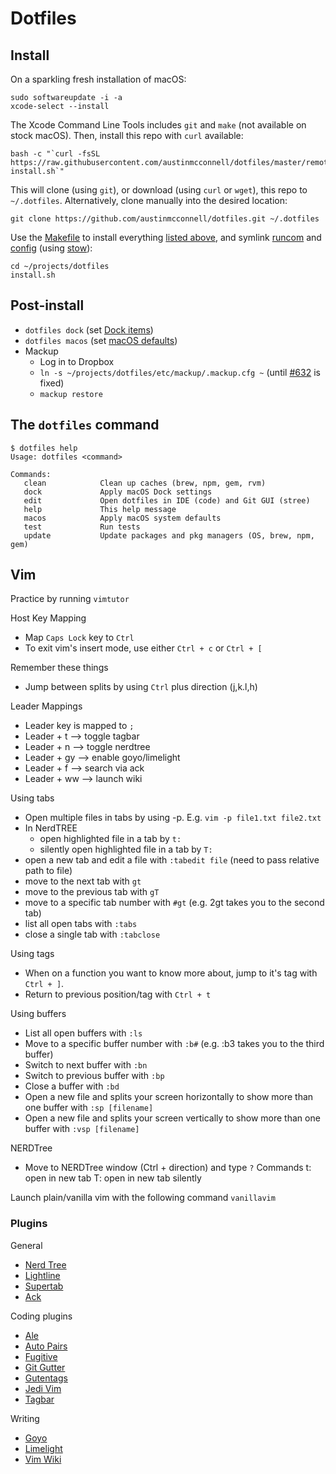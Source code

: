 # Dotfiles


## Install

On a sparkling fresh installation of macOS:

    sudo softwareupdate -i -a
    xcode-select --install

The Xcode Command Line Tools includes `git` and `make` (not available on stock macOS).
Then, install this repo with `curl` available:

    bash -c "`curl -fsSL https://raw.githubusercontent.com/austinmcconnell/dotfiles/master/remote-install.sh`"

This will clone (using `git`), or download (using `curl` or `wget`), this repo to `~/.dotfiles`. Alternatively, clone manually into the desired location:

    git clone https://github.com/austinmcconnell/dotfiles.git ~/.dotfiles

Use the [Makefile](./Makefile) to install everything [listed above](#package-overview), and symlink [runcom](./runcom) and [config](./config) (using [stow](https://www.gnu.org/software/stow/)):

    cd ~/projects/dotfiles
    install.sh

## Post-install

* `dotfiles dock` (set [Dock items](./macos/dock.sh))
* `dotfiles macos` (set [macOS defaults](./macos/defaults.sh))
* Mackup
	* Log in to Dropbox
	* `ln -s ~/projects/dotfiles/etc/mackup/.mackup.cfg ~` (until [#632](https://github.com/lra/mackup/pull/632) is fixed)
	* `mackup restore`

## The `dotfiles` command

    $ dotfiles help
    Usage: dotfiles <command>

    Commands:
       clean            Clean up caches (brew, npm, gem, rvm)
       dock             Apply macOS Dock settings
       edit             Open dotfiles in IDE (code) and Git GUI (stree)
       help             This help message
       macos            Apply macOS system defaults
       test             Run tests
       update           Update packages and pkg managers (OS, brew, npm, gem)

## Vim

Practice by running `vimtutor`

Host Key Mapping
- Map `Caps Lock` key to `Ctrl`
- To exit vim's insert mode, use either `Ctrl + c` or `Ctrl + [`

Remember these things

- Jump between splits by using `Ctrl` plus direction (j,k.l,h)

Leader Mappings
- Leader key is mapped to `;`
- Leader + t    --> toggle tagbar
- Leader + n    --> toggle nerdtree
- Leader + gy   --> enable goyo/limelight
- Leader + f    --> search via ack
- Leader + ww   --> launch wiki

Using tabs
- Open multiple files in tabs by using -p. E.g. `vim -p file1.txt file2.txt`
- In NerdTREE
  - open highlighted file in a tab by `t:`
  - silently open highlighted file in a tab by `T:`
- open a new tab and edit a file with `:tabedit file` (need to pass relative path to file)
- move to the next tab with `gt`
- move to the previous tab with `gT`
- move to a specific tab number  with `#gt` (e.g. 2gt takes you to the second tab)
- list all open tabs with `:tabs`
- close a single tab with `:tabclose`



Using tags
- When on a function you want to know more about, jump to it's tag with `Ctrl + ]`.
- Return to previous position/tag with `Ctrl + t`

Using buffers
- List all open buffers with `:ls`
- Move to a specific buffer number with `:b#` (e.g. :b3 takes you to the third buffer)
- Switch to next buffer with `:bn`
- Switch to previous buffer with `:bp`
- Close a buffer with `:bd`
- Open a new file and splits your screen horizontally to show more than one buffer with `:sp [filename]`
- Open a new file and splits your screen vertically to show more than one buffer with `:vsp [filename]`

NERDTree
- Move to NERDTree window (Ctrl + direction) and type `?`
Commands
t: open in new tab
T: open in new tab silently

Launch plain/vanilla vim with the following command `vanillavim`

### Plugins

General
  - [Nerd Tree](https://github.com/preservim/nerdtree)
  - [Lightline](https://github.com/itchyny/lightline.vim)
  - [Supertab](https://github.com/ervandew/supertab)
  - [Ack](https://github.com/mileszs/ack.vim)

Coding plugins
  - [Ale](https://github.com/dense-analysis/ale)
  - [Auto Pairs](https://github.com/jiangmiao/auto-pairs)
  - [Fugitive](https://github.com/tpope/vim-fugitive)
  - [Git Gutter](https://github.com/airblade/vim-gitgutter)
  - [Gutentags](https://github.com/ludovicchabant/vim-gutentags)
  - [Jedi Vim](https://github.com/davidhalter/jedi-vim)
  - [Tagbar](https://github.com/preservim/tagbar)

Writing
  - [Goyo](https://github.com/junegunn/goyo.vim)
  - [Limelight](https://github.com/junegunn/limelight.vim)
  - [Vim Wiki](https://github.com/vimwiki/vimwiki)
